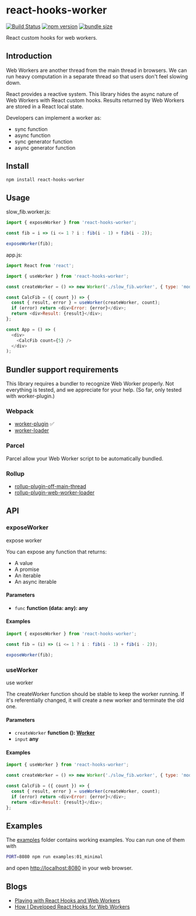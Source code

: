 # react-hooks-worker

[![Build Status](https://travis-ci.com/dai-shi/react-hooks-worker.svg?branch=master)](https://travis-ci.com/dai-shi/react-hooks-worker)
[![npm version](https://badge.fury.io/js/react-hooks-worker.svg)](https://badge.fury.io/js/react-hooks-worker)
[![bundle size](https://badgen.net/bundlephobia/minzip/react-hooks-worker)](https://bundlephobia.com/result?p=react-hooks-worker)

React custom hooks for web workers.

## Introduction

Web Workers are another thread from the main thread in browsers.
We can run heavy computation in a separate thread so that
users don't feel slowing down.

React provides a reactive system.
This library hides the async nature of Web Workers with React custom hooks.
Results returned by Web Workers are stored in a React local state.

Developers can implement a worker as:

-   sync function
-   async function
-   sync generator function
-   async generator function

## Install

```bash
npm install react-hooks-worker
```

## Usage

slow_fib.worker.js:

```javascript
import { exposeWorker } from 'react-hooks-worker';

const fib = i => (i <= 1 ? i : fib(i - 1) + fib(i - 2));

exposeWorker(fib);
```

app.js:

```javascript
import React from 'react';

import { useWorker } from 'react-hooks-worker';

const createWorker = () => new Worker('./slow_fib.worker', { type: 'module' });

const CalcFib = ({ count }) => {
  const { result, error } = useWorker(createWorker, count);
  if (error) return <div>Error: {error}</div>;
  return <div>Result: {result}</div>;
};

const App = () => (
  <div>
    <CalcFib count={5} />
  </div>
);
```

## Bundler support requirements

This library requires a bundler to recognize Web Worker properly.
Not everything is tested, and we appreciate for your help.
(So far, only tested with worker-plugin.)

### Webpack

-   [worker-plugin](https://github.com/GoogleChromeLabs/worker-plugin) ✅
-   [worker-loader](https://github.com/webpack-contrib/worker-loader)

### Parcel

Parcel allow your Web Worker script to be automatically bundled.

### Rollup

-   [rollup-plugin-off-main-thread](https://github.com/surma/rollup-plugin-off-main-thread)
-   [rollup-plugin-web-worker-loader](https://github.com/darionco/rollup-plugin-web-worker-loader)

## API

<!-- Generated by documentation.js. Update this documentation by updating the source code. -->

### exposeWorker

expose worker

You can expose any function that returns:

-   A value
-   A promise
-   An iterable
-   An async iterable

#### Parameters

-   `func` **function (data: any): any** 

#### Examples

```javascript
import { exposeWorker } from 'react-hooks-worker';

const fib = (i) => (i <= 1 ? i : fib(i - 1) + fib(i - 2));

exposeWorker(fib);
```

### useWorker

use worker

The createWorker function should be stable to keep the worker running.
If it's referentially changed, it will create a new worker and terminate the old one.

#### Parameters

-   `createWorker` **function (): [Worker](https://developer.mozilla.org/docs/Web/JavaScript)** 
-   `input` **any** 

#### Examples

```javascript
import { useWorker } from 'react-hooks-worker';

const createWorker = () => new Worker('./slow_fib.worker', { type: 'module' });

const CalcFib = ({ count }) => {
  const { result, error } = useWorker(createWorker, count);
  if (error) return <div>Error: {error}</div>;
  return <div>Result: {result}</div>;
};
```

## Examples

The [examples](examples) folder contains working examples.
You can run one of them with

```bash
PORT=8080 npm run examples:01_minimal
```

and open <http://localhost:8080> in your web browser.

<!--
You can also try them in codesandbox.io:
[01](https://codesandbox.io/s/github/dai-shi/react-hooks-worker/tree/master/examples/01_minimal)
[02](https://codesandbox.io/s/github/dai-shi/react-hooks-worker/tree/master/examples/02_typescript)
[03](https://codesandbox.io/s/github/dai-shi/react-hooks-worker/tree/master/examples/03_comparison)
[04](https://codesandbox.io/s/github/dai-shi/react-hooks-worker/tree/master/examples/04_inline)
[05](https://codesandbox.io/s/github/dai-shi/react-hooks-worker/tree/master/examples/05_generator)
-->

## Blogs

-   [Playing with React Hooks and Web Workers](https://blog.axlight.com/posts/playing-with-react-hooks-and-web-workers/)
-   [How I Developed React Hooks for Web Workers](https://blog.axlight.com/posts/how-i-developed-react-hooks-for-web-workers/)
